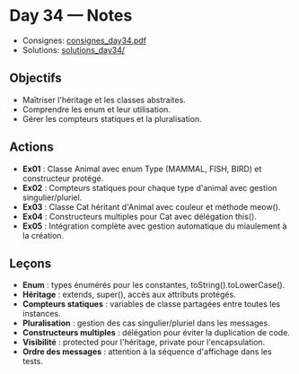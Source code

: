 # Day 34 — Notes

- Consignes: [consignes_day34.pdf](consignes_day34.pdf)
- Solutions: [solutions_day34/](solutions_day34/)

## Objectifs
- Maîtriser l'héritage et les classes abstraites.  
- Comprendre les enum et leur utilisation.  
- Gérer les compteurs statiques et la pluralisation.  

## Actions
- **Ex01** : Classe Animal avec enum Type (MAMMAL, FISH, BIRD) et constructeur protégé.  
- **Ex02** : Compteurs statiques pour chaque type d'animal avec gestion singulier/pluriel.  
- **Ex03** : Classe Cat héritant d'Animal avec couleur et méthode meow().  
- **Ex04** : Constructeurs multiples pour Cat avec délégation this().  
- **Ex05** : Intégration complète avec gestion automatique du miaulement à la création.  

## Leçons
- **Enum** : types énumérés pour les constantes, toString().toLowerCase().  
- **Héritage** : extends, super(), accès aux attributs protégés.  
- **Compteurs statiques** : variables de classe partagées entre toutes les instances.  
- **Pluralisation** : gestion des cas singulier/pluriel dans les messages.  
- **Constructeurs multiples** : délégation pour éviter la duplication de code.  
- **Visibilité** : protected pour l'héritage, private pour l'encapsulation.  
- **Ordre des messages** : attention à la séquence d'affichage dans les tests.
